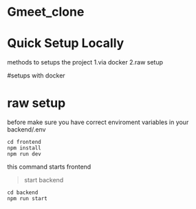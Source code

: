 # Gmeet_clone
# Quick Setup Locally
methods to setups the project
1.via docker
2.raw setup

#setups with docker



# raw setup


before make sure you have correct enviroment variables in your backend/.env
```
cd frontend 
npm install
npm run dev
```
this command starts frontend



> start backend

```
cd backend
npm run start
```

> 




